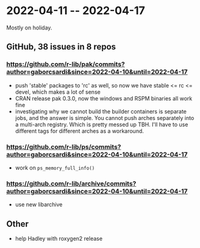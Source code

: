 
# 2022-04-11 -- 2022-04-17

Mostly on holiday.

## GitHub, 38 issues in 8 repos

### https://github.com/r-lib/pak/commits?author=gaborcsardi&since=2022-04-10&until=2022-04-17

- push 'stable' packages to 'rc' as well, so now we have 
  stable <= rc <= devel, which makes a lot of sense
- CRAN release pak 0.3.0, now the windows and RSPM binaries all work fine
- investigating why we cannot build the builder containers is separate
  jobs, and the answer is simple. You cannot push arches separately into a
  multi-arch registry. Which is pretty messed up TBH. I'll have to use 
  different tags for different arches as a workaround.

### https://github.com/r-lib/ps/commits?author=gaborcsardi&since=2022-04-10&until=2022-04-17

- work on `ps_memory_full_info()`

### https://github.com/r-lib/archive/commits?author=gaborcsardi&since=2022-04-10&until=2022-04-17

- use new libarchive

## Other

- help Hadley with roxygen2 release
